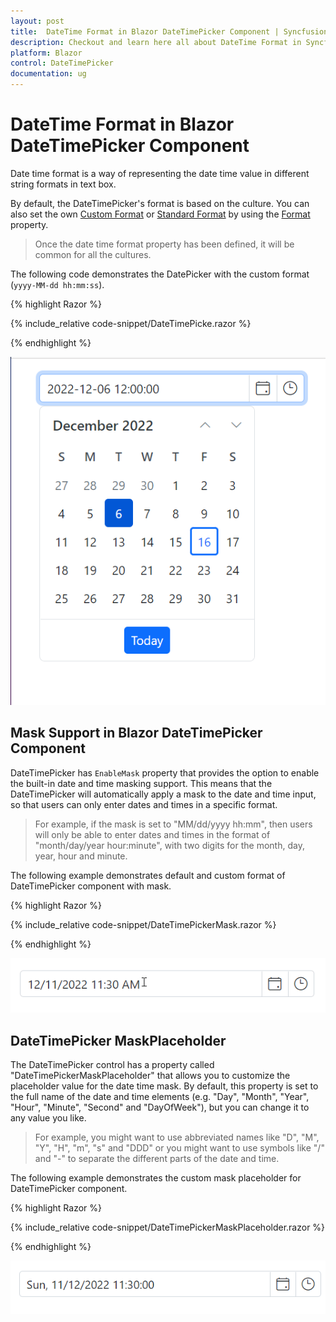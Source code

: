```yaml
---
layout: post
title:  DateTime Format in Blazor DateTimePicker Component | Syncfusion
description: Checkout and learn here all about DateTime Format in Syncfusion Blazor DateTimePicker component and much more.
platform: Blazor
control: DateTimePicker
documentation: ug
---
```

#  DateTime Format in Blazor DateTimePicker Component

Date time format is a way of representing the date time value in different string formats in text box.

By default, the DateTimePicker's format is based on the culture. You can also set the own [Custom Format](https://learn.microsoft.com/en-us/dotnet/standard/base-types/custom-date-and-time-format-strings) or [Standard Format](https://learn.microsoft.com/en-us/dotnet/standard/base-types/standard-date-and-time-format-strings) by using the [Format](https://help.syncfusion.com/cr/blazor/Syncfusion.Blazor.Calendars.SfDatePicker-1.html#Syncfusion_Blazor_Calendars_SfDatePicker_1_Format) property.

> Once the date time format property has been defined, it will be common for all the cultures.

The following code demonstrates the DatePicker with the custom format (`yyyy-MM-dd hh:mm:ss`).

{% highlight Razor %}

{% include_relative code-snippet/DateTimePicke.razor %}

{% endhighlight %}


![Blazor DateTimePicker with EnableMask](./images/DateTimePicker.png)

## Mask Support in Blazor DateTimePicker Component

DateTimePicker has `EnableMask` property that provides the option to enable the built-in date and time masking support. This means that the DateTimePicker will automatically apply a mask to the date and time input, so that users can only enter dates and times in a specific format. 

 > For example, if the mask is set to "MM/dd/yyyy hh:mm", then users will only be able to enter dates and times in the format of "month/day/year hour:minute", with two digits for the month, day, year, hour and minute.

The following example demonstrates default and custom format of DateTimePicker component with mask.

{% highlight Razor %}

{% include_relative code-snippet/DateTimePickerMask.razor %}

{% endhighlight %}

![Blazor DateTimePicker with EnableMask](./images/DateTimePickerMask.gif)

## DateTimePicker MaskPlaceholder

The DateTimePicker control has a property called "DateTimePickerMaskPlaceholder" that allows you to customize the placeholder value for the date time mask. By default, this property is set to the full name of the date and time elements (e.g. "Day", "Month", "Year", "Hour", "Minute", "Second" and "DayOfWeek"), but you can change it to any value you like. 

> For example, you might want to use abbreviated names like "D", "M", "Y", "H", "m", "s" and "DDD" or you might want to use symbols like "/" and "-" to separate the different parts of the date and time.

The following example demonstrates the custom mask placeholder for DateTimePicker component.

{% highlight Razor %}

{% include_relative code-snippet/DateTimePickerMaskPlaceholder.razor %}

{% endhighlight %}

![Blazor DateTimePicker Mask Support with MaskPlaceholder](./images/DateTimePickerMaskPlaceholder.gif)
